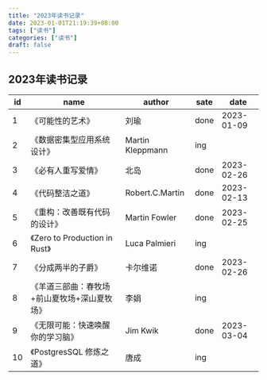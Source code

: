 ```yaml
---
title: "2023年读书记录"
date: 2023-01-01T21:19:39+08:00
tags: ["读书"]
categories: ["读书"]
draft: false
---
```


## 2023年读书记录

| id  | name                                         | author           | sate | date       |
| --- | -------------------------------------------- | ---------------- | ---- | ---------- |
| 1   | 《可能性的艺术》                             | 刘瑜             | done | 2023-01-09 |
| 2   | 《数据密集型应用系统设计》                   | Martin Kleppmann | ing  |
| 3   | 《必有人重写爱情》                           | 北岛             | done | 2023-02-26 |
| 4   | 《代码整洁之道》                             | Robert.C.Martin  | done | 2023-02-13 |
| 5   | 《重构：改善既有代码的设计》                 | Martin Fowler    | done | 2023-02-25 |
| 6   | 《Zero to Production in Rust》               | Luca Palmieri    | ing  |            |
| 7   | 《分成两半的子爵》                           | 卡尔维诺         | done | 2023-02-26 |
| 8   | 《羊道三部曲：春牧场+前山夏牧场+深山夏牧场》 | 李娟             | ing  |            |
| 9   | 《无限可能：快速唤醒你的学习脑》             | Jim Kwik         | done | 2023-03-04 |
| 10  | 《PostgresSQL 修炼之道》                     | 唐成             | ing  |            |
